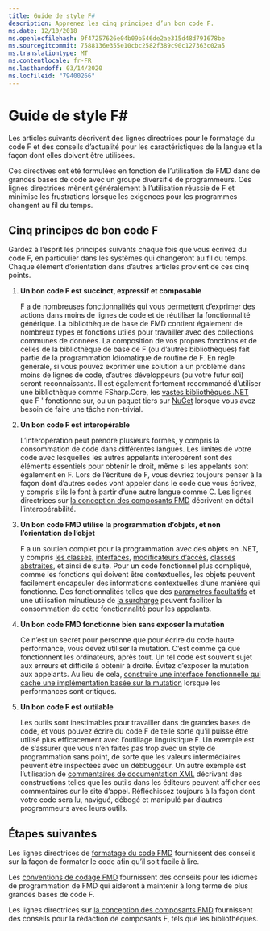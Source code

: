```yaml
---
title: Guide de style F#
description: Apprenez les cinq principes d’un bon code F.
ms.date: 12/10/2018
ms.openlocfilehash: 9f47257626e04b09b546de2ae315d48d791678be
ms.sourcegitcommit: 7588136e355e10cbc2582f389c90c127363c02a5
ms.translationtype: MT
ms.contentlocale: fr-FR
ms.lasthandoff: 03/14/2020
ms.locfileid: "79400266"
---
```

# <a name="f-style-guide"></a>Guide de style F#

Les articles suivants décrivent des lignes directrices pour le formatage du code F et des conseils d’actualité pour les caractéristiques de la langue et la façon dont elles doivent être utilisées.

Ces directives ont été formulées en fonction de l’utilisation de FMD dans de grandes bases de code avec un groupe diversifié de programmeurs. Ces lignes directrices mènent généralement à l’utilisation réussie de F et minimise les frustrations lorsque les exigences pour les programmes changent au fil du temps.

## <a name="five-principles-of-good-f-code"></a>Cinq principes de bon code F

Gardez à l’esprit les principes suivants chaque fois que vous écrivez du code F, en particulier dans les systèmes qui changeront au fil du temps. Chaque élément d’orientation dans d’autres articles provient de ces cinq points.

1. **Un bon code F est succinct, expressif et composable**

    F a de nombreuses fonctionnalités qui vous permettent d’exprimer des actions dans moins de lignes de code et de réutiliser la fonctionnalité générique. La bibliothèque de base de FMD contient également de nombreux types et fonctions utiles pour travailler avec des collections communes de données. La composition de vos propres fonctions et de celles de la bibliothèque de base de F (ou d’autres bibliothèques) fait partie de la programmation Idiomatique de routine de F. En règle générale, si vous pouvez exprimer une solution à un problème dans moins de lignes de code, d’autres développeurs (ou votre futur soi) seront reconnaissants. Il est également fortement recommandé d’utiliser une bibliothèque comme FSharp.Core, les [vastes bibliothèques .NET](../../../api/index.md) que F ' fonctionne sur, ou un paquet tiers sur [NuGet](https://www.nuget.org/) lorsque vous avez besoin de faire une tâche non-trivial.

2. **Un bon code F est interopérable**

    L’interopération peut prendre plusieurs formes, y compris la consommation de code dans différentes langues. Les limites de votre code avec lesquelles les autres appelants interopérent sont des éléments essentiels pour obtenir le droit, même si les appelants sont également en F. Lors de l’écriture de F, vous devriez toujours penser à la façon dont d’autres codes vont appeler dans le code que vous écrivez, y compris s’ils le font à partir d’une autre langue comme C. Les lignes directrices sur [la conception des composants FMD](component-design-guidelines.md) décrivent en détail l’interopérabilité.

3. **Un bon code FMD utilise la programmation d’objets, et non l’orientation de l’objet**

    F a un soutien complet pour la programmation avec des objets en .NET, y compris [les classes,](../language-reference/classes.md) [interfaces](../language-reference/interfaces.md), [modificateurs d’accès](../language-reference/access-control.md), [classes abstraites](../language-reference/abstract-classes.md), et ainsi de suite. Pour un code fonctionnel plus compliqué, comme les fonctions qui doivent être contextuelles, les objets peuvent facilement encapsuler des informations contextuelles d’une manière qui fonctionne. Des fonctionnalités telles que des [paramètres facultatifs](../language-reference/members/methods.md#optional-arguments) et une utilisation minutieuse de [la surcharge](../language-reference/members/methods.md#overloaded-methods) peuvent faciliter la consommation de cette fonctionnalité pour les appelants.

4. **Un bon code FMD fonctionne bien sans exposer la mutation**

    Ce n’est un secret pour personne que pour écrire du code haute performance, vous devez utiliser la mutation. C’est comme ça que fonctionnent les ordinateurs, après tout. Un tel code est souvent sujet aux erreurs et difficile à obtenir à droite. Évitez d’exposer la mutation aux appelants. Au lieu de cela, [construire une interface fonctionnelle qui cache une implémentation basée sur la mutation](conventions.md#performance) lorsque les performances sont critiques.

5. **Un bon code F est outilable**

    Les outils sont inestimables pour travailler dans de grandes bases de code, et vous pouvez écrire du code F de telle sorte qu’il puisse être utilisé plus efficacement avec l’outillage linguistique F. Un exemple est de s’assurer que vous n’en faites pas trop avec un style de programmation sans point, de sorte que les valeurs intermédiaires peuvent être inspectées avec un débbuggeur. Un autre exemple est l’utilisation de [commentaires de documentation XML](../language-reference/xml-documentation.md) décrivant des constructions telles que les outils dans les éditeurs peuvent afficher ces commentaires sur le site d’appel. Réfléchissez toujours à la façon dont votre code sera lu, navigué, débogé et manipulé par d’autres programmeurs avec leurs outils.

## <a name="next-steps"></a>Étapes suivantes

Les lignes directrices de [formatage du code FMD](formatting.md) fournissent des conseils sur la façon de formater le code afin qu’il soit facile à lire.

Les [conventions de codage FMD](conventions.md) fournissent des conseils pour les idiomes de programmation de FMD qui aideront à maintenir à long terme de plus grandes bases de code F.

Les lignes directrices sur [la conception des composants FMD](component-design-guidelines.md) fournissent des conseils pour la rédaction de composants F, tels que les bibliothèques.
